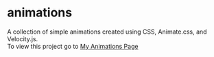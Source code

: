 # animations
A collection of simple animations created using CSS, Animate.css, and Velocity.js.  
To view this project go to [My Animations Page](http://joefly.site/pages/projects/animations/animations.html)
